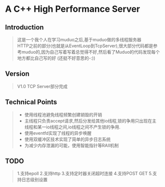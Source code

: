 # A C++ High Performance Server

## Introduction

> 这是一个我个人在学习muduo之后,基于muduo做的多线程服务器  
HTTP之前的部分(也就是从EventLoop到TcpServer),很大部分代码都是参考muduo的,因为自己写着写着总觉得不好,然后看了Muduo的代码发现每个地方都比自己写的好 (还挺不好意思的-:)) 

## Version
> V1.0 TCP Server部分完成

## Technical  Points

> + 使用线程池避免线程频繁创建销毁的开销
> + 主线程只负责accept请求,然后分发给其他io线程,锁的争用只出现在主线程和某一io线程之间,io线程之间不产生锁的争用.
> + 使用eventfd实现了线程的异步唤醒
> + 使用双缓冲区技术实现了简单的异步日志系统
> + 为减少内存泄漏的可能，使用智能指针等RAII机制

## TODO

> 1.支持epoll
> 2.支持http
> 3.支持定时器关闭超时连接
> 4.支持POST GET
> 5.支持日志级别设置
